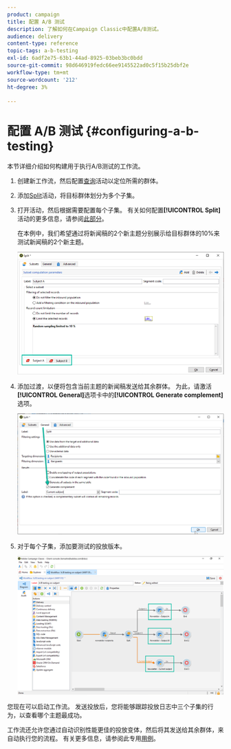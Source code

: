 ```yaml
---
product: campaign
title: 配置 A/B 测试
description: 了解如何在Campaign Classic中配置A/B测试。
audience: delivery
content-type: reference
topic-tags: a-b-testing
exl-id: 6adf2e75-63b1-44ad-8925-03beb3bc0bdd
source-git-commit: 98d646919fedc66ee9145522ad0c5f15b25dbf2e
workflow-type: tm+mt
source-wordcount: '212'
ht-degree: 3%

---
```


# 配置 A/B 测试 {#configuring-a-b-testing}

本节详细介绍如何构建用于执行A/B测试的工作流。

1. 创建新工作流，然后配置[查询](../../workflow/using/query.md)活动以定位所需的群体。

1. 添加[Split](../../workflow/using/split.md)活动，将目标群体划分为多个子集。

1. 打开活动，然后根据需要配置每个子集。 有关如何配置&#x200B;**[!UICONTROL Split]**&#x200B;活动的更多信息，请参阅[此部分](../../workflow/using/split.md)。

   在本例中，我们希望通过将新闻稿的2个新主题分别展示给目标群体的10%来测试新闻稿的2个新主题。

   ![](assets/ab-testing-split.png)

1. 添加过渡，以便将包含当前主题的新闻稿发送给其余群体。 为此，请激活&#x200B;**[!UICONTROL General]**&#x200B;选项卡中的&#x200B;**[!UICONTROL Generate complement]**&#x200B;选项。

   ![](assets/ab-testing-complement.png)

1. 对于每个子集，添加要测试的投放版本。

   ![](assets/ab-testing-delivery.png)

您现在可以启动工作流。 发送投放后，您将能够跟踪投放日志中三个子集的行为，以查看哪个主题最成功。

工作流还允许您通过自动识别性能更佳的投放变体，然后将其发送给其余群体，来自动执行您的流程。 有关更多信息，请参阅此专用[用例](../../delivery/using/a-b-testing-use-case.md)。
